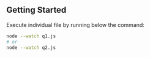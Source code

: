 ## Getting Started

Execute individual file by running below the command:

```bash
node --watch q1.js
# or
node --watch q2.js
```

